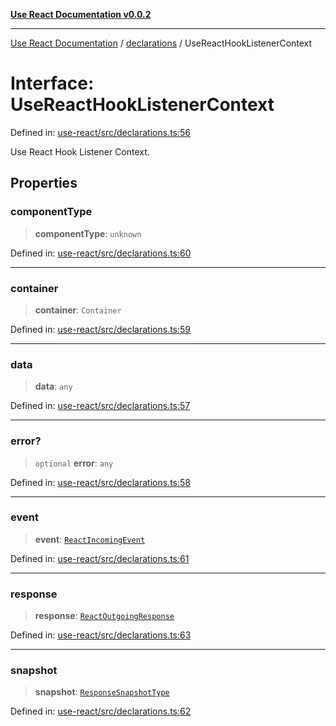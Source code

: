 [**Use React Documentation v0.0.2**](../../README.md)

***

[Use React Documentation](../../modules.md) / [declarations](../README.md) / UseReactHookListenerContext

# Interface: UseReactHookListenerContext

Defined in: [use-react/src/declarations.ts:56](https://github.com/stonemjs/use-react/blob/d8ec502192c16b8752fc9e1bf85bd5600bcf9813/src/declarations.ts#L56)

Use React Hook Listener Context.

## Properties

### componentType

> **componentType**: `unknown`

Defined in: [use-react/src/declarations.ts:60](https://github.com/stonemjs/use-react/blob/d8ec502192c16b8752fc9e1bf85bd5600bcf9813/src/declarations.ts#L60)

***

### container

> **container**: `Container`

Defined in: [use-react/src/declarations.ts:59](https://github.com/stonemjs/use-react/blob/d8ec502192c16b8752fc9e1bf85bd5600bcf9813/src/declarations.ts#L59)

***

### data

> **data**: `any`

Defined in: [use-react/src/declarations.ts:57](https://github.com/stonemjs/use-react/blob/d8ec502192c16b8752fc9e1bf85bd5600bcf9813/src/declarations.ts#L57)

***

### error?

> `optional` **error**: `any`

Defined in: [use-react/src/declarations.ts:58](https://github.com/stonemjs/use-react/blob/d8ec502192c16b8752fc9e1bf85bd5600bcf9813/src/declarations.ts#L58)

***

### event

> **event**: [`ReactIncomingEvent`](../type-aliases/ReactIncomingEvent.md)

Defined in: [use-react/src/declarations.ts:61](https://github.com/stonemjs/use-react/blob/d8ec502192c16b8752fc9e1bf85bd5600bcf9813/src/declarations.ts#L61)

***

### response

> **response**: [`ReactOutgoingResponse`](../type-aliases/ReactOutgoingResponse.md)

Defined in: [use-react/src/declarations.ts:63](https://github.com/stonemjs/use-react/blob/d8ec502192c16b8752fc9e1bf85bd5600bcf9813/src/declarations.ts#L63)

***

### snapshot

> **snapshot**: [`ResponseSnapshotType`](ResponseSnapshotType.md)

Defined in: [use-react/src/declarations.ts:62](https://github.com/stonemjs/use-react/blob/d8ec502192c16b8752fc9e1bf85bd5600bcf9813/src/declarations.ts#L62)
